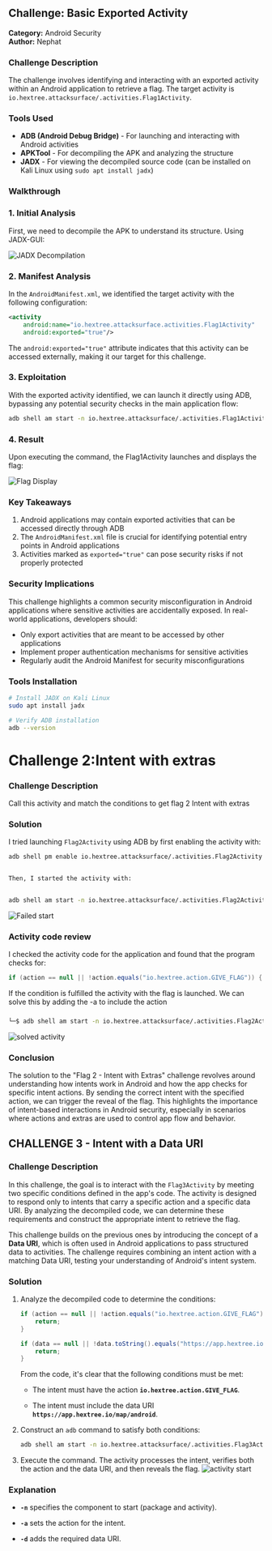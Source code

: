 ## Challenge: Basic Exported Activity
**Category:** Android Security   
**Author:** Nephat

### Challenge Description
The challenge involves identifying and interacting with an exported activity within an Android application to retrieve a flag. The target activity is `io.hextree.attacksurface/.activities.Flag1Activity`.

### Tools Used
- **ADB (Android Debug Bridge)** - For launching and interacting with Android activities
- **APKTool** - For decompiling the APK and analyzing the structure
- **JADX** - For viewing the decompiled source code (can be installed on Kali Linux using `sudo apt install jadx`)

### Walkthrough

### 1. Initial Analysis
First, we need to decompile the APK to understand its structure. Using JADX-GUI:

![JADX Decompilation](images/jadx-decompilation.png)

### 2. Manifest Analysis
In the `AndroidManifest.xml`, we identified the target activity with the following configuration:

```xml
<activity
    android:name="io.hextree.attacksurface.activities.Flag1Activity"
    android:exported="true"/>
```

The `android:exported="true"` attribute indicates that this activity can be accessed externally, making it our target for this challenge.

### 3. Exploitation
With the exported activity identified, we can launch it directly using ADB, bypassing any potential security checks in the main application flow:

```bash
adb shell am start -n io.hextree.attacksurface/.activities.Flag1Activity
```

### 4. Result
Upon executing the command, the Flag1Activity launches and displays the flag:

![Flag Display](images/flag-result.png)

### Key Takeaways
1. Android applications may contain exported activities that can be accessed directly through ADB
2. The `AndroidManifest.xml` file is crucial for identifying potential entry points in Android applications
3. Activities marked as `exported="true"` can pose security risks if not properly protected

### Security Implications
This challenge highlights a common security misconfiguration in Android applications where sensitive activities are accidentally exposed. In real-world applications, developers should:
- Only export activities that are meant to be accessed by other applications
- Implement proper authentication mechanisms for sensitive activities
- Regularly audit the Android Manifest for security misconfigurations


### Tools Installation
```bash
# Install JADX on Kali Linux
sudo apt install jadx

# Verify ADB installation
adb --version
```





# Challenge 2:Intent with extras


### Challenge Description

Call this activity and match the conditions to get flag 2 Intent with extras

### Solution

I tried launching `Flag2Activity` using ADB by first enabling the activity with:

```bash
adb shell pm enable io.hextree.attacksurface/.activities.Flag2Activity


Then, I started the activity with:


adb shell am start -n io.hextree.attacksurface/.activities.Flag2Activity
```

![Failed start](images/flag2Image1.png)
 
### Activity code review

I checked the activity code for the application and found that the program checks for:

```java
if (action == null || !action.equals("io.hextree.action.GIVE_FLAG")) {

```
If the condition is fulfilled the activity with the flag is launched.
We can solve this by adding  the -a to include the action


###

```bash
└─$ adb shell am start -n io.hextree.attacksurface/.activities.Flag2Activity -a io.hextree.action.GIVE_FLAG
```
![solved activity](images/flag2Image2.png)

### Conclusion

The solution to the "Flag 2 - Intent with Extras" challenge revolves around understanding how intents work in Android and how the app checks for specific intent actions. By sending the correct intent with the specified action, we can trigger the reveal of the flag. This highlights the importance of intent-based interactions in Android security, especially in scenarios where actions and extras are used to control app flow and behavior.


## CHALLENGE 3 - Intent with a Data URI

### Challenge Description

In this challenge, the goal is to interact with the `Flag3Activity` by meeting two specific conditions defined in the app's code. The activity is designed to respond only to intents that carry a specific action and a specific data URI. By analyzing the decompiled code, we can determine these requirements and construct the appropriate intent to retrieve the flag.

This challenge builds on the previous ones by introducing the concept of a **Data URI**, which is often used in Android applications to pass structured data to activities. The challenge requires combining an intent action with a matching Data URI, testing your understanding of Android's intent system.

### Solution

1. Analyze the decompiled code to determine the conditions:
   ```java
   if (action == null || !action.equals("io.hextree.action.GIVE_FLAG")) {
       return;
   }

   if (data == null || !data.toString().equals("https://app.hextree.io/map/android")) {
       return;
   }
   ```

   From the code, it's clear that the following conditions must be met:

   - The intent must have the action **`io.hextree.action.GIVE_FLAG`**.

   - The intent must include the data URI **`https://app.hextree.io/map/android`**.

2. Construct an `adb` command to satisfy both conditions:
   ```bash
   adb shell am start -n io.hextree.attacksurface/.activities.Flag3Activity -a io.hextree.action.GIVE_FLAG -d https://app.hextree.io/map/android
   ```


3. Execute the command. The activity processes the intent, verifies both the action and the data URI, and then reveals the flag.
    ![activity start](images/flag3image1.jpeg)

### Explanation

- **`-n`** specifies the component to start (package and activity).

- **`-a`** sets the action for the intent.

- **`-d`** adds the required data URI.


